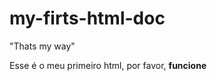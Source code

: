 # my-firts-html-doc
 <!DOCTYPE html>
  <html>
   <head>
     <meta charset="utf-8"
           <title> "Thats my way" 
   </head>
   <body>
  <p> Esse é o meu primeiro html, por favor, <strong> funcione </strong></p>
